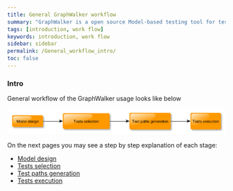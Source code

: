 ```yaml
---
title: General GraphWalker workflow
summary: "GraphWalker is a open source Model-based testing tool for test automation. This is an introduction to GraphWalker general workflow and it explains which minimal steps would be done to achieve the main tool and the MBT approach benefits."
tags: [introduction, work flow]
keywords: introduction, work flow
sidebar: sidebar
permalink: /General_workflow_intro/
toc: false
---
```


### Intro

General workflow of the GraphWalker usage looks like below

<img src="/images/GraphwalkerWorkflow.png" alt="General workflow">

On the next pages you may see a step by step explanation of each stage:  

* [Model design](/Model_design)  
* [Tests selection](/Tests_selection)  
* [Test paths generation](/Test_paths_generation)  
* [Tests execution](/Tests_execution)  